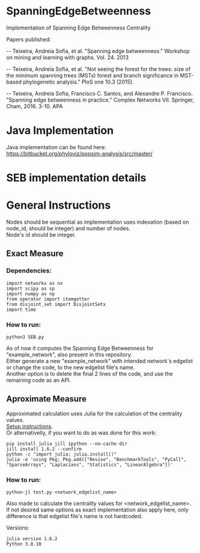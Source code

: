 # SpanningEdgeBetweenness
Implementation of Spanning Edge Betweenness Centrality 

Papers published:

-- Teixeira, Andreia Sofia, et al. "Spanning edge betweenness." Workshop on mining and learning with graphs. Vol. 24. 2013

-- Teixeira, Andreia Sofia, et al. "Not seeing the forest for the trees: size of the minimum spanning trees (MSTs) forest and branch significance in MST-based phylogenetic analysis." PloS one 10.3 (2015).

-- Teixeira, Andreia Sofia, Francisco C. Santos, and Alexandre P. Francisco. "Spanning edge betweenness in practice." Complex Networks VII. Springer, Cham, 2016. 3-10.
APA	

# Java Implementation
Java implementation can be found here: https://bitbucket.org/phyloviz/popsim-analysis/src/master/


# SEB implementation details

# General Instructions

Nodes should be sequential as implementation uses indexation (based on node_id, should be integer) and number of nodes.  
Node's id should be integer.

## Exact Measure

### Dependencies:
```
import networkx as nx  
import scipy as sp  
import numpy as np  
from operator import itemgetter  
from disjoint_set import DisjointSetx  
import time  
```

### How to run:

```
python3 SEB.py
```

As of now it computes the Spanning Edge Betweenness for "example_network", also present in this repository.  
Either generate a new "example_network" with intended network's edgelist or change the code, to the new edgelist file's name.  
Another option is to delete the final 2 lines of the code, and use the remaining code as an API.


## Aproximate Measure

Approximated calculation uses Julia for the calculation of the centrality values.  
[Setup instructions](https://www.peterbaumgartner.com/blog/incorporating-julia-into-python-programs/).  
Or alternativelly, if you want to do as was done for this work:
```
pip install julia jill ipython --no-cache-dir
jill install 1.6.2 --confirm
python -c "import julia; julia.install()"
julia -e 'using Pkg; Pkg.add(["Revise", "BenchmarkTools", "PyCall", "SparseArrays", "Laplacians", "Statistics", "LinearAlgebra"])'
```

### How to run:
```
python-jl test.py <network_edgelist_name>
```

Also made to calculate the centrality values for <network_edgelist_name>. If not desired same options as exact implementation also apply here, only difference is that edgelist file's name is not hardcoded.

Versions:
```
julia version 1.6.2
Python 3.8.10
```
